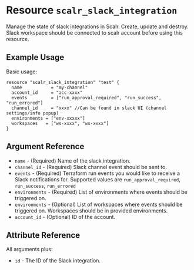 
# Resource `scalr_slack_integration`

Manage the state of slack integrations in Scalr. Create, update and destroy.
Slack workspace should be connected to scalr account before using this resource.

## Example Usage

Basic usage:

```hcl
resource "scalr_slack_integration" "test" {
  name           = "my-channel"
  account_id     = "acc-xxxx"
  events		 = ["run_approval_required", "run_success", "run_errored"]
  channel_id	 = "xxxx" //Can be found in slack UI (channel settings/info popup)
  environments = ["env-xxxxx"]
  workspaces   = ["ws-xxxx", "ws-xxxx"]
}
```

## Argument Reference

* `name` - (Required) Name of the slack integration.
* `channel_id` - (Required) Slack channel event should be sent to.
* `events` - (Required) Terraform run events you would like to receive a Slack notifications for.
Supported values are `run_approval_required`, `run_success`, `run_errored`
* `environments` - (Required) List of environments where events should be triggered on.
* `environments` - (Optional) List of workspaces where events should be triggered on.
Workspaces should be in provided environments.
* `account_id` - (Optional) ID of the account.


## Attribute Reference

All arguments plus:

* `id` - The ID of the Slack integration.
